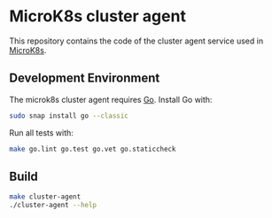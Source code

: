 # MicroK8s cluster agent

This repository contains the code of the cluster agent service used in [MicroK8s](https://github.com/canonical/microk8s.git).

## Development Environment

The microk8s cluster agent requires [Go](https://go.dev). Install Go with:

```bash
sudo snap install go --classic
```

Run all tests with:

```bash
make go.lint go.test go.vet go.staticcheck
```

## Build

```bash
make cluster-agent
./cluster-agent --help
```
